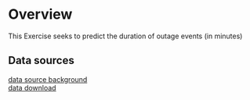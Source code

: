 # Overview
This Exercise seeks to predict the duration of outage events (in minutes)

## Data sources
[data source background](https://www.sciencedirect.com/science/article/pii/S2352340918307182)<br>
[data download](https://engineering.purdue.edu/LASCI/research-data/outages)


